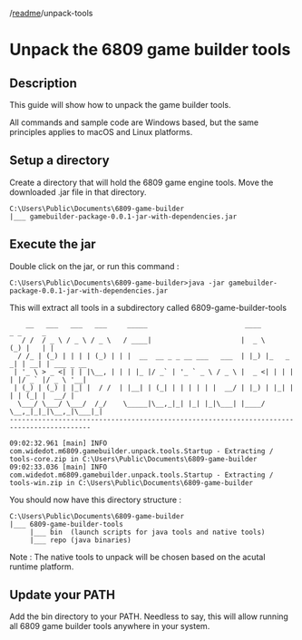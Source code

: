 /[readme]/unpack-tools

# Unpack the 6809 game builder tools
## Description
This guide will show how to unpack the game builder tools.

All commands and sample code are Windows based, but the same principles applies to macOS and Linux platforms.

## Setup a directory
Create a directory that will hold the 6809 game engine tools.
Move the downloaded .jar file in that directory.

    C:\Users\Public\Documents\6809-game-builder
    |___ gamebuilder-package-0.0.1-jar-with-dependencies.jar

## Execute the jar
Double click on the jar, or run this command :

    C:\Users\Public\Documents\6809-game-builder>java -jar gamebuilder-package-0.0.1-jar-with-dependencies.jar

This will extract all tools in a subdirectory called 6809-game-builder-tools

        __   ___   ___   ___     _____                        ____        _ _     _
       / /  / _ \ / _ \ / _ \   / ____|                      |  _ \      (_) |   | |
      / /_ | (_) | | | | (_) | | |  __  __ _ _ __ ___   ___  | |_) |_   _ _| | __| | ___ _ __
     | '_ \ > _ <| | | |\__, | | | |_ |/ _` | '_ ` _ \ / _ \ |  _ <| | | | | |/ _` |/ _ \ '__|
     | (_) | (_) | |_| |  / /  | |__| | (_| | | | | | |  __/ | |_) | |_| | | | (_| |  __/ |
      \___/ \___/ \___/  /_/    \_____|\__,_|_| |_| |_|\___| |____/ \__,_|_|_|\__,_|\___|_|
    ------------------------------------------------------------------------------------------
    
    09:02:32.961 [main] INFO com.widedot.m6809.gamebuilder.unpack.tools.Startup - Extracting /    tools-core.zip in C:\Users\Public\Documents\6809-game-builder
    09:02:33.036 [main] INFO com.widedot.m6809.gamebuilder.unpack.tools.Startup - Extracting /    tools-win.zip in C:\Users\Public\Documents\6809-game-builder

You should now have this directory structure :

    C:\Users\Public\Documents\6809-game-builder
    |___ 6809-game-builder-tools
         |___ bin  (launch scripts for java tools and native tools)
         |___ repo (java binaries)

Note : The native tools to unpack will be chosen based on the acutal runtime platform.

## Update your PATH

Add the bin directory to your PATH.
Needless to say, this will allow running all 6809 game builder tools anywhere in your system.

[readme]: ../readme.md

